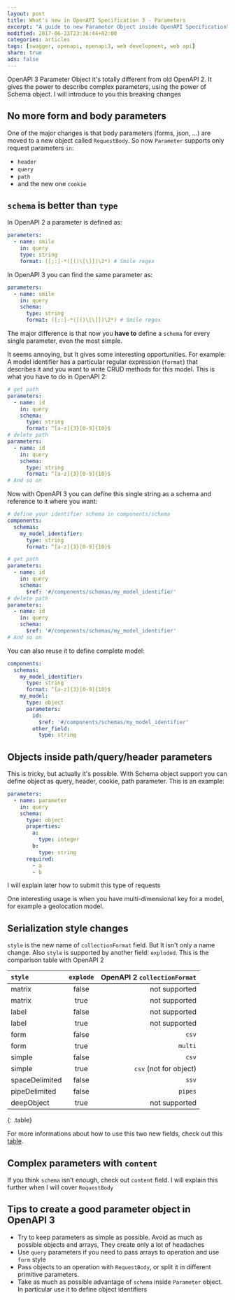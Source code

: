```yaml
---
layout: post
title: What's new in OpenAPI Specification 3 - Parameters
excerpt: "A guide to new Parameter Object inside OpenAPI Specification"
modified: 2017-06-23T23:36:44+02:00
categories: articles
tags: [swagger, openapi, openapi3, web development, web api]
share: true
ads: false
---
```


OpenAPI 3 Parameter Object it's totally different from old OpenAPI 2. It gives the power to describe complex parameters, using the power of Schema object. I will introduce to you this breaking changes

## No more form and body parameters
One of the major changes is that body parameters (forms, json, ...) are moved to a new object called `RequestBody`. So now `Parameter` supports only request parameters `in`:

* `header`
* `query`
* `path`
* and the new one `cookie`

## `schema` is better than `type`
In OpenAPI 2 a parameter is defined as:
```yaml
parameters:
  - name: smile
    in: query
    type: string
    format: ([;:]-*([()\[\]])\2*) # Smile regex
```
In OpenAPI 3 you can find the same parameter as:
```yaml
parameters:
  - name: smile
    in: query
    schema:
      type: string
      format: ([;:]-*([()\[\]])\2*) # Smile regex
```
The major difference is that now you **have to** define a `schema` for every single parameter, even the most simple.

It seems annoying, but It gives some interesting opportunities. For example: A model identifier has a particular regular expression (`format`) that describes it and you want to write CRUD methods for this model. This is what you have to do in OpenAPI 2:
```yaml
# get path
parameters:
  - name: id
    in: query
    schema:
      type: string
      format: ^[a-z]{3}[0-9]{10}$
# delete path
parameters:
  - name: id
    in: query
    schema:
      type: string
      format: ^[a-z]{3}[0-9]{10}$
# And so on
```
Now with OpenAPI 3 you can define this single string as a schema and reference to it where you want:
```yaml
# define your identifier schema in components/schema
components:
  schemas:
    my_model_identifier:
      type: string
      format: ^[a-z]{3}[0-9]{10}$

# get path
parameters:
  - name: id
    in: query
    schema:
      $ref: '#/components/schemas/my_model_identifier'
# delete path
parameters:
  - name: id
    in: query
    schema:
      $ref: '#/components/schemas/my_model_identifier'
# And so on
```
You can also reuse it to define complete model:
```yaml
components:
  schemas:
    my_model_identifier:
      type: string
      format: ^[a-z]{3}[0-9]{10}$
    my_model:
      type: object
      parameters:
        id:
          $ref: '#/components/schemas/my_model_identifier'
        other_field:
          type: string
```

## Objects inside path/query/header parameters
This is tricky, but actually it's possible. With Schema object support you can define object as query, header, cookie, path parameter. This is an example:
```yaml
parameters:
  - name: parameter
    in: query
    schema:
      type: object
      properties:
        a:
          type: integer
        b:
          type: string
      required:
        - a
        - b
```

I will explain later how to submit this type of requests

One interesting usage is when you have multi-dimensional key for a model, for example a geolocation model.

## Serialization style changes
`style` is the new name of `collectionFormat` field. But It isn't only a name change. Also `style` is supported by another field: `exploded`. This is the comparison table with OpenAPI 2

|`style` | `explode` | OpenAPI 2 `collectionFormat` |
|:-----------|:------:|----------:|
| matrix | false | not supported |
| matrix | true | not supported |
| label | false | not supported |
| label | true | not supported |
| form | false | `csv` |
| form | true | `multi` |
| simple | false | `csv` |
| simple | true | `csv` (not for object) |
| spaceDelimited | false | `ssv` |
| pipeDelimited | false | `pipes` |
| deepObject | true | not supported |
{: .table}

For more informations about how to use this two new fields, check out this [table](https://github.com/OAI/OpenAPI-Specification/blob/OpenAPI.next/versions/3.0.md#style-examples).

## Complex parameters with `content`
If you think `schema` isn't enough, check out `content` field. I will explain this further when I will cover `RequestBody`

## Tips to create a good parameter object in OpenAPI 3
* Try to keep parameters as simple as possible. Avoid as much as possible objects and arrays, They create only a lot of headaches
* Use `query` parameters if you need to pass arrays to operation and use `form` style
* Pass objects to an operation with `RequestBody`, or split it in different primitive parameters.
* Take as much as possible advantage of `schema` inside `Parameter` object. In particular use it to define object identifiers
